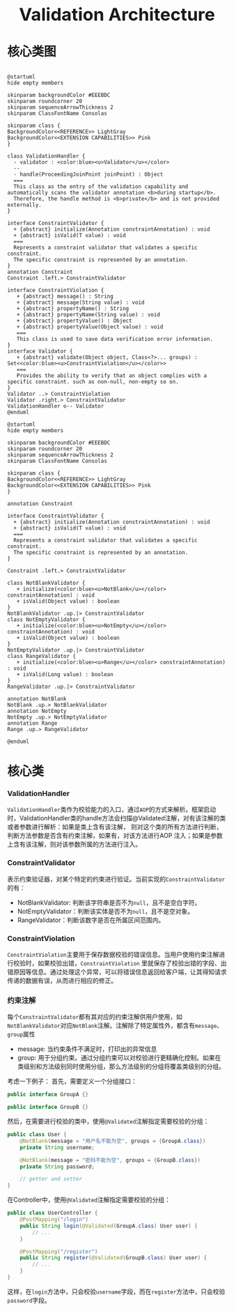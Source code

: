 <div style="text-align: center;"><span style="font-size: 40px"><b>Validation Architecture</b></span></div>

# 核心类图

```plantuml

@startuml
hide empty members

skinparam backgroundColor #EEEBDC
skinparam roundcorner 20
skinparam sequenceArrowThickness 2
skinparam ClassFontName Consolas

skinparam class {
BackgroundColor<<REFERENCE>> LightGray
BackgroundColor<<EXTENSION CAPABILITIES>> Pink
}

class ValidationHandler {
  - validator : <color:blue><u>Validator</u></color>
  --
  - handle(ProceedingJoinPoint joinPoint) : Object
  ===
  This class as the entry of the validation capability and automatically scans the validator annotation <b>during startup</b>.
  Therefore, the handle method is <b>private</b> and is not provided externally.
}

interface ConstraintValidator {
  + {abstract} initialize(Annotation constraintAnnotation) : void
  + {abstract} isValid(T value) : void
  ===
  Represents a constraint validator that validates a specific constraint.
  The specific constraint is represented by an annotation.
}  
annotation Constraint 
Constraint .left.> ConstraintValidator

interface ConstraintViolation {
   + {abstract} message() : String
   + {abstract} message(String value) : void
   + {abstract} propertyName() : String
   + {abstract} propertyName(String value) : void 
   + {abstract} propertyValue() : Object
   + {abstract} propertyValue(Object value) : void
   ===
   This class is used to save data verification error information.
}
interface Validator {
   + {abstract} validate(Object object, Class<?>... groups) : Set<<color:blue><u>ConstraintViolation</u></color>>
   ===
   Provides the ability to verify that an object complies with a specific constraint. such as non-null, non-empty so on.
}
Validator ..> ConstraintViolation
Validator .right.> ConstraintValidator
ValidationHandler o-- Validator
@enduml
```

```plantuml
@startuml
hide empty members

skinparam backgroundColor #EEEBDC
skinparam roundcorner 20
skinparam sequenceArrowThickness 2
skinparam ClassFontName Consolas

skinparam class {
BackgroundColor<<REFERENCE>> LightGray
BackgroundColor<<EXTENSION CAPABILITIES>> Pink
}

annotation Constraint 

interface ConstraintValidator {
  + {abstract} initialize(Annotation constraintAnnotation) : void
  + {abstract} isValid(T value) : void
  ===
  Represents a constraint validator that validates a specific constraint.
  The specific constraint is represented by an annotation.
}  

Constraint .left.> ConstraintValidator

class NotBlankValidator {
   + initialize(<color:blue><u>NotBlank</u></color> constraintAnnotation) : void
   + isValid(Object value) : boolean
}
NotBlankValidator .up.|> ConstraintValidator
class NotEmptyValidator {
   + initialize(<color:blue><u>NotEmpty</u></color> constraintAnnotation) : void
   + isValid(Object value) : boolean
}
NotEmptyValidator .up.|> ConstraintValidator
class RangeValidator {
   + initialize(<color:blue><u>Range</u></color> constraintAnnotation) : void
   + isValid(Long value) : boolean
}
RangeValidator .up.|> ConstraintValidator

annotation NotBlank 
NotBlank .up.> NotBlankValidator
annotation NotEmpty 
NotEmpty .up.> NotEmptyValidator
annotation Range 
Range .up.> RangeValidator

@enduml
```

# 核心类

### ValidationHandler

`ValidationHandler`类作为校验能力的入口，通过`AOP`的方式来解析。框架启动时，ValidationHandler类的handle方法会扫描@Validated注解，对有该注解的类或者参数进行解析：如果是类上含有该注解，
则对这个类的所有方法进行判断，判断方法参数是否含有约束注解，如果有，对该方法进行AOP 注入；如果是参数上含有该注解，则对该参数所属的方法进行注入。

### ConstraintValidator

表示约束验证器，对某个特定的约束进行验证。当前实现的`ConstraintValidator`的有：

- NotBlankValidator: 判断该字符串是否不为`null`，且不是空白字符。
- NotEmptyValidator：判断该实体是否不为`null`，且不是空对象。
- RangeValidator：判断该数字是否在所属区间范围内。

### ConstraintViolation

`ConstraintViolation`主要用于保存数据校验的错误信息。当用户使用约束注解进行校验时，如果校验出错，`ConstraintViolation`
里就保存了校验出错的字段、出错原因等信息。通过处理这个异常，可以将错误信息返回给客户端，让其得知请求传递的数据有误，从而进行相应的修正。

### 约束注解

每个`ConstraintValidator`都有其对应的约束注解供用户使用，如`NotBlankValidator`对应`NotBlank`注解。注解除了特定属性外，都含有`message`、`group`属性

- message: 当约束条件不满足时，打印出的异常信息
- group:
  用于分组约束。通过分组约束可以对校验进行更精确化控制。如果在类级别和方法级别同时使用分组，那么方法级别的分组将覆盖类级别的分组。

考虑一下例子： 首先，需要定义一个分组接口：

```java
public interface GroupA {}

public interface GroupB {}
```

然后，在需要进行校验的类中，使用`@Validated`注解指定需要校验的分组：

```java
public class User {
    @NotBlank(message = "用户名不能为空", groups = {GroupA.class})
    private String username;

    @NotBlank(message = "密码不能为空", groups = {GroupB.class})
    private String password;

    // getter and setter
}
```

在Controller中，使用`@Validated`注解指定需要校验的分组：

```java
public class UserController {
    @PostMapping("/login")
    public String login(@Validated(GroupA.class) User user) {
        // ...
    }

    @PostMapping("/register")
    public String register(@Validated(GroupB.class) User user) {
        // ...
    }
}
```

这样，在`login`方法中，只会校验`username`字段，而在`register`方法中，只会校验`password`字段。

